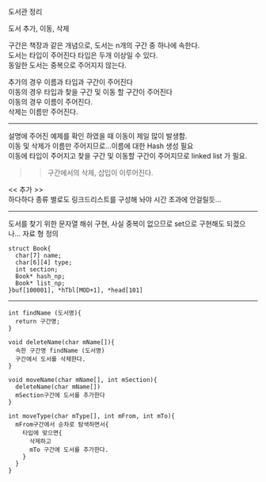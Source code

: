 도서관 정리

도서 추가, 이동, 삭제

구간은 책장과 같은 개념으로, 도서는 n개의 구간 중 하나에 속한다.  
도서는 타입이 주어진다 타입은 두개 이상일 수 있다.   
동일한 도서는 중복으로 주어지지 않는다.   

추가의 경우 이름과 타입과 구간이 주어진다  
이동의 경우 타입과 찾을 구간 및 이동 할 구간이 주어진다  
이동의 경우 이름이 주어진다.  
삭제는 이름만 주어진다.   

-----

설명에 주어진 예제를 확인 하였을 때 이동이 제일 많이 발생함.   
이동 및 삭제가 이름만 주어지므로...이름에 대한 Hash 생성 필요  
이동에 타입이 주어지고 찾을 구간 및 이동할 구간이 주어지므로 linked list 가 필요.   
>> 구간에서의 삭제, 삽입이 이루어진다.   

<< 추가 >>   
하다하다 종류 별로도 링크드리스트를 구성해 놔야 시간 초과에 안걸릴듯...   

-----
도서를 찾기 위한 문자열 해쉬 구현, 사실 중복이 없으므로 set으로 구현해도 되겠으나...
자료 형 정의 
```
struct Book{
  char[7] name;
  char[6][4] type;
  int section;
  Book* hash_np;
  Book* list_np;
}buf[100001], *hTbl[MOD+1], *head[101]  
```
-----
```
int findName (도서명){
  return 구간명;
}

void deleteName(char mName[]){
  속한 구간명 findName (도서명)
  구간에서 도서를 삭제한다. 
}

void moveName(char mName[], int mSection){
  deleteName(char mName[])
  mSection구간에 도서를 추가한다
}

int moveType(char mType[], int mFrom, int mTo){
  mFrom구간에서 순차로 탐색하면서{
    타입에 맞으면{
      삭제하고
      mTo 구간에 도서를 추가한다.
    }
  }
}
```
